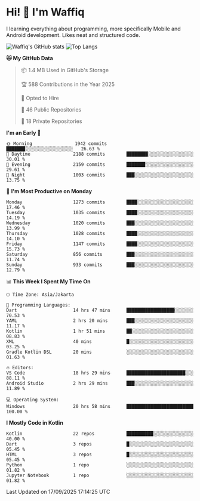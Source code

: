 
# Hi! 👋 I'm Waffiq

I learning everything about programming, more specifically Mobile and Android development. Likes neat and structured code.

<!-- Get to know more about me?

<a href="https://www.linkedin.com/in/waffiqaziz/"><img src="https://img.shields.io/static/v1?label=%20&message=LinkedIn&logo=linkedin&logoColor=white&color=0A66C2&style=for-the-badge" alt="LinkedIn"></a>
<a href="https://www.instagram.com/waffiqaziz/"><img src="https://img.shields.io/static/v1?label=%20&message=instagram&logo=instagram&logoColor=white&labelColor=%23E1306C&color=%23E1306C&style=for-the-badge" alt="Instagram"></a>
<a href="https://web.facebook.com/WaffiqAziz/"><img src="https://img.shields.io/static/v1?label=%20&message=Facebook&logo=facebook&logoColor=white&color=1877F2&style=for-the-badge" alt="Facebook"></a>
<a href="https://twitter.com/waffiqaziz"><img src="https://img.shields.io/static/v1?label=%20&message=X&logo=x&logoColor=white&color=000000&style=for-the-badge" alt="X"></a> -->

![Waffiq's GitHub stats](https://github-readme-stats-eight-theta.vercel.app/api?username=waffiqaziz&show_icons=true&include_all_commits=true&count_private=true&theme=dark)
![Top Langs](https://github-readme-stats.vercel.app/api/top-langs/?username=waffiqaziz&layout=compact&langs_count=8&theme=dark)

<!--START_SECTION:waka-->
**🐱 My GitHub Data** 

> 📦 1.4 MB Used in GitHub's Storage 
 > 
> 🏆 588 Contributions in the Year 2025
 > 
> 💼 Opted to Hire
 > 
> 📜 46 Public Repositories 
 > 
> 🔑 18 Private Repositories 
 > 
**I'm an Early 🐤** 

```text
🌞 Morning                1942 commits        ███████░░░░░░░░░░░░░░░░░░   26.63 % 
🌆 Daytime                2188 commits        ████████░░░░░░░░░░░░░░░░░   30.01 % 
🌃 Evening                2159 commits        ███████░░░░░░░░░░░░░░░░░░   29.61 % 
🌙 Night                  1003 commits        ███░░░░░░░░░░░░░░░░░░░░░░   13.75 % 
```
📅 **I'm Most Productive on Monday** 

```text
Monday                   1273 commits        ████░░░░░░░░░░░░░░░░░░░░░   17.46 % 
Tuesday                  1035 commits        ████░░░░░░░░░░░░░░░░░░░░░   14.19 % 
Wednesday                1020 commits        ███░░░░░░░░░░░░░░░░░░░░░░   13.99 % 
Thursday                 1028 commits        ████░░░░░░░░░░░░░░░░░░░░░   14.10 % 
Friday                   1147 commits        ████░░░░░░░░░░░░░░░░░░░░░   15.73 % 
Saturday                 856 commits         ███░░░░░░░░░░░░░░░░░░░░░░   11.74 % 
Sunday                   933 commits         ███░░░░░░░░░░░░░░░░░░░░░░   12.79 % 
```


📊 **This Week I Spent My Time On** 

```text
🕑︎ Time Zone: Asia/Jakarta

💬 Programming Languages: 
Dart                     14 hrs 47 mins      ██████████████████░░░░░░░   70.53 % 
YAML                     2 hrs 20 mins       ███░░░░░░░░░░░░░░░░░░░░░░   11.17 % 
Kotlin                   1 hr 51 mins        ██░░░░░░░░░░░░░░░░░░░░░░░   08.83 % 
XML                      40 mins             █░░░░░░░░░░░░░░░░░░░░░░░░   03.25 % 
Gradle Kotlin DSL        20 mins             ░░░░░░░░░░░░░░░░░░░░░░░░░   01.63 % 

🔥 Editors: 
VS Code                  18 hrs 29 mins      ██████████████████████░░░   88.11 % 
Android Studio           2 hrs 29 mins       ███░░░░░░░░░░░░░░░░░░░░░░   11.89 % 

💻 Operating System: 
Windows                  20 hrs 58 mins      █████████████████████████   100.00 % 
```

**I Mostly Code in Kotlin** 

```text
Kotlin                   22 repos            ██████████░░░░░░░░░░░░░░░   40.00 % 
Dart                     3 repos             █░░░░░░░░░░░░░░░░░░░░░░░░   05.45 % 
HTML                     3 repos             █░░░░░░░░░░░░░░░░░░░░░░░░   05.45 % 
Python                   1 repo              ░░░░░░░░░░░░░░░░░░░░░░░░░   01.82 % 
Jupyter Notebook         1 repo              ░░░░░░░░░░░░░░░░░░░░░░░░░   01.82 % 
```




 Last Updated on 17/09/2025 17:14:25 UTC
<!--END_SECTION:waka-->
